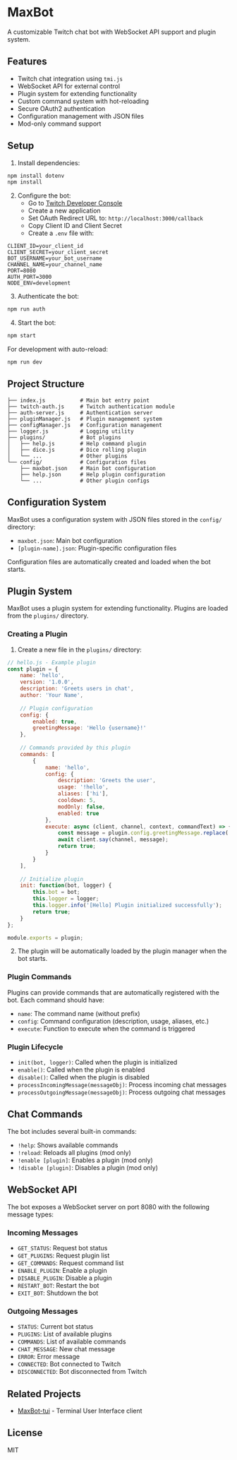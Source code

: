 # MaxBot

A customizable Twitch chat bot with WebSocket API support and plugin system.

## Features

- Twitch chat integration using `tmi.js`
- WebSocket API for external control
- Plugin system for extending functionality
- Custom command system with hot-reloading
- Secure OAuth2 authentication
- Configuration management with JSON files
- Mod-only command support

## Setup

1. Install dependencies:
```bash
npm install dotenv
npm install
```

2. Configure the bot:
   - Go to [Twitch Developer Console](https://dev.twitch.tv/console)
   - Create a new application
   - Set OAuth Redirect URL to: `http://localhost:3000/callback`
   - Copy Client ID and Client Secret
   - Create a `.env` file with:

```env
CLIENT_ID=your_client_id
CLIENT_SECRET=your_client_secret
BOT_USERNAME=your_bot_username
CHANNEL_NAME=your_channel_name
PORT=8080
AUTH_PORT=3000
NODE_ENV=development
```

3. Authenticate the bot:
```bash
npm run auth
```

4. Start the bot:
```bash
npm start
```

For development with auto-reload:
```bash
npm run dev
```

## Project Structure

```
├── index.js           # Main bot entry point
├── twitch-auth.js     # Twitch authentication module
├── auth-server.js     # Authentication server
├── pluginManager.js   # Plugin management system
├── configManager.js   # Configuration management
├── logger.js          # Logging utility
├── plugins/           # Bot plugins
│   ├── help.js        # Help command plugin
│   ├── dice.js        # Dice rolling plugin
│   └── ...            # Other plugins
└── config/            # Configuration files
    ├── maxbot.json    # Main bot configuration
    ├── help.json      # Help plugin configuration
    └── ...            # Other plugin configs
```

## Configuration System

MaxBot uses a configuration system with JSON files stored in the `config/` directory:

- `maxbot.json`: Main bot configuration
- `[plugin-name].json`: Plugin-specific configuration files

Configuration files are automatically created and loaded when the bot starts.

## Plugin System

MaxBot uses a plugin system for extending functionality. Plugins are loaded from the `plugins/` directory.

### Creating a Plugin

1. Create a new file in the `plugins/` directory:

```javascript
// hello.js - Example plugin
const plugin = {
    name: 'hello',
    version: '1.0.0',
    description: 'Greets users in chat',
    author: 'Your Name',
    
    // Plugin configuration
    config: {
        enabled: true,
        greetingMessage: 'Hello {username}!'
    },
    
    // Commands provided by this plugin
    commands: [
        {
            name: 'hello',
            config: {
                description: 'Greets the user',
                usage: '!hello',
                aliases: ['hi'],
                cooldown: 5,
                modOnly: false,
                enabled: true
            },
            execute: async (client, channel, context, commandText) => {
                const message = plugin.config.greetingMessage.replace('{username}', context.username);
                await client.say(channel, message);
                return true;
            }
        }
    ],
    
    // Initialize plugin
    init: function(bot, logger) {
        this.bot = bot;
        this.logger = logger;
        this.logger.info('[Hello] Plugin initialized successfully');
        return true;
    }
};

module.exports = plugin;
```

2. The plugin will be automatically loaded by the plugin manager when the bot starts.

### Plugin Commands

Plugins can provide commands that are automatically registered with the bot. Each command should have:

- `name`: The command name (without prefix)
- `config`: Command configuration (description, usage, aliases, etc.)
- `execute`: Function to execute when the command is triggered

### Plugin Lifecycle

- `init(bot, logger)`: Called when the plugin is initialized
- `enable()`: Called when the plugin is enabled
- `disable()`: Called when the plugin is disabled
- `processIncomingMessage(messageObj)`: Process incoming chat messages
- `processOutgoingMessage(messageObj)`: Process outgoing chat messages

## Chat Commands

The bot includes several built-in commands:

- `!help`: Shows available commands
- `!reload`: Reloads all plugins (mod only)
- `!enable [plugin]`: Enables a plugin (mod only)
- `!disable [plugin]`: Disables a plugin (mod only)

## WebSocket API

The bot exposes a WebSocket server on port 8080 with the following message types:

### Incoming Messages
- `GET_STATUS`: Request bot status
- `GET_PLUGINS`: Request plugin list
- `GET_COMMANDS`: Request command list
- `ENABLE_PLUGIN`: Enable a plugin
- `DISABLE_PLUGIN`: Disable a plugin
- `RESTART_BOT`: Restart the bot
- `EXIT_BOT`: Shutdown the bot

### Outgoing Messages
- `STATUS`: Current bot status
- `PLUGINS`: List of available plugins
- `COMMANDS`: List of available commands
- `CHAT_MESSAGE`: New chat message
- `ERROR`: Error message
- `CONNECTED`: Bot connected to Twitch
- `DISCONNECTED`: Bot disconnected from Twitch

## Related Projects

- [MaxBot-tui](https://github.com/maxthrillerlive/MaxBot-tui) - Terminal User Interface client

## License

MIT 